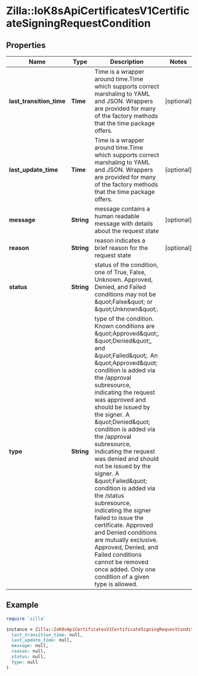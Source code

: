 # Zilla::IoK8sApiCertificatesV1CertificateSigningRequestCondition

## Properties

| Name | Type | Description | Notes |
| ---- | ---- | ----------- | ----- |
| **last_transition_time** | **Time** | Time is a wrapper around time.Time which supports correct marshaling to YAML and JSON.  Wrappers are provided for many of the factory methods that the time package offers. | [optional] |
| **last_update_time** | **Time** | Time is a wrapper around time.Time which supports correct marshaling to YAML and JSON.  Wrappers are provided for many of the factory methods that the time package offers. | [optional] |
| **message** | **String** | message contains a human readable message with details about the request state | [optional] |
| **reason** | **String** | reason indicates a brief reason for the request state | [optional] |
| **status** | **String** | status of the condition, one of True, False, Unknown. Approved, Denied, and Failed conditions may not be \&quot;False\&quot; or \&quot;Unknown\&quot;. |  |
| **type** | **String** | type of the condition. Known conditions are \&quot;Approved\&quot;, \&quot;Denied\&quot;, and \&quot;Failed\&quot;.  An \&quot;Approved\&quot; condition is added via the /approval subresource, indicating the request was approved and should be issued by the signer.  A \&quot;Denied\&quot; condition is added via the /approval subresource, indicating the request was denied and should not be issued by the signer.  A \&quot;Failed\&quot; condition is added via the /status subresource, indicating the signer failed to issue the certificate.  Approved and Denied conditions are mutually exclusive. Approved, Denied, and Failed conditions cannot be removed once added.  Only one condition of a given type is allowed. |  |

## Example

```ruby
require 'zilla'

instance = Zilla::IoK8sApiCertificatesV1CertificateSigningRequestCondition.new(
  last_transition_time: null,
  last_update_time: null,
  message: null,
  reason: null,
  status: null,
  type: null
)
```

